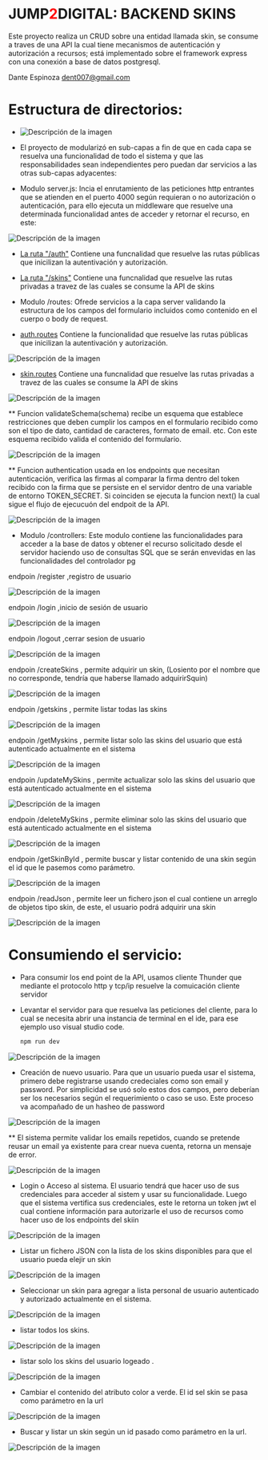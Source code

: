 # JUMP<span style="color:red">2</span>DIGITAL: BACKEND SKINS

Este proyecto realiza un CRUD sobre una entidad llamada skin, se consume a traves de una API la cual tiene mecanismos de autenticación y autorización a recursos; está implementado sobre el framework express con una conexión a base de datos postgresql.

Dante Espinoza dent007@gmail.com

# Estructura de directorios:

- ![Descripción de la imagen](./screenUtils/implementacion/scaffolding_img1.jpg "scaffolding del proyecto")

- El proyecto de modularizó en sub-capas a fin de que en cada capa se resuelva una funcionalidad de todo el sistema y que las responsabilidades sean independientes pero puedan dar servicios a las otras sub-capas adyacentes:

- Modulo server.js: Incia el enrutamiento de las peticiones http entrantes que se atienden en el puerto 4000 según requieran o no autorización o autenticación, para ello ejecuta un middleware que resuelve una determinada funcionalidad antes de acceder y retornar el recurso, en este:

![Descripción de la imagen](./screenUtils/implementacion/server-file.png "Contenido de server.js")

- <u>La ruta "/auth"</u> Contiene una funcnalidad que resuelve las rutas públicas que inicilizan la autentivación y autorización.
- <u>La ruta "/skins"</u> Contiene una funcnalidad que resuelve las rutas privadas a travez de las cuales se consume la API de skins

- Modulo /routes: Ofrede servicios a la capa server validando la estructura de los campos del formulario incluidos como contenido en el cuerpo o body de request.

- <u>auth.routes</u> Contiene la funcionalidad que resuelve las rutas públicas que inicilizan la autentivación y autorización.

![Descripción de la imagen](./screenUtils/implementacion/auth_routes.png "Contenido de fichero auth.routes.js")

- <u>skin.routes</u> Contiene una funcnalidad que resuelve las rutas privadas a travez de las cuales se consume la API de skins

![Descripción de la imagen](./screenUtils/implementacion/skin.routes.png "Contenido de fichero auth.routes.js")

\*\* Funcion validateSchema(schema) recibe un esquema que establece restricciones que deben cumplir los campos en el formulario recibido como son el tipo de dato, cantidad de caracteres, formato de email. etc. Con este esquema recibido valida el contenido del formulario.

![Descripción de la imagen](./screenUtils/implementacion/auth_schema.png "Contenido de fichero auth.routes.js")

\*\* Funcion authentication usada en los endpoints que necesitan autenticación, verifica las firmas al comparar la firma dentro del token recibido con la firma que se persiste en el servidor dentro de una variable de entorno TOKEN_SECRET. Si coinciden se ejecuta la funcion next() la cual sigue el flujo de ejecucuón del endpoit de la API.

![Descripción de la imagen](./screenUtils/implementacion/validateTOken.png "Contenido de fichero auth.routes.js")

- Modulo /controllers: Este modulo contiene las funcionalidades para acceder a la base de datos y obtener el recurso solicitado desde el servidor haciendo uso de consultas SQL que se serán envevidas en las funcionalidades del controlador pg

endpoin /register ,registro de usuario

![Descripción de la imagen](./screenUtils/implementacion/registro.png "Contenido de fichero auth.routes.js")

endpoin /login ,inicio de sesión de usuario

![Descripción de la imagen](./screenUtils/implementacion/login.png "Contenido de fichero auth.routes.js")

endpoin /logout ,cerrar sesion de usuario

![Descripción de la imagen](./screenUtils/implementacion/logout.png "Contenido de fichero auth.routes.js")

endpoin /createSkins , permite adquirir un skin, (Losiento por el nombre que no corresponde, tendría que haberse llamado adquirirSquin)

![Descripción de la imagen](./screenUtils/implementacion/adquirirSquin.png "Contenido de fichero auth.routes.js")

endpoin /getskins , permite listar todas las skins

![Descripción de la imagen](./screenUtils/implementacion/getSkins.png "Contenido de fichero auth.routes.js")

endpoin /getMyskins , permite listar solo las skins del usuario que está autenticado actualmente en el sistema

![Descripción de la imagen](./screenUtils/implementacion/getSkins.png "Contenido de fichero auth.routes.js")

endpoin /updateMySkins , permite actualizar solo las skins del usuario que está autenticado actualmente en el sistema

![Descripción de la imagen](./screenUtils/implementacion/updateMySkins.png "Contenido de fichero auth.routes.js")

endpoin /deleteMySkins , permite eliminar solo las skins del usuario que está autenticado actualmente en el sistema

![Descripción de la imagen](./screenUtils/implementacion/deleteMySkins.png "Contenido de fichero auth.routes.js")

endpoin /getSkinById , permite buscar y listar contenido de una skin según el id que le pasemos como parámetro.

![Descripción de la imagen](./screenUtils/implementacion/getSkinById.png "Contenido de fichero auth.routes.js")

endpoin /readJson , permite leer un fichero json el cual contiene un arreglo de objetos tipo skin, de este, el usuario podrá adquirir una skin

![Descripción de la imagen](./screenUtils/implementacion/readJson.png "Contenido de fichero auth.routes.js")

# Consumiendo el servicio:

- Para consumir los end point de la API, usamos cliente Thunder que mediante el protocolo http y tcp/ip resuelve la comuicación cliente servidor

- Levantar el servidor para que resuelva las peticiones del cliente, para lo cual se necesita abrir una instancia de terminal en el ide, para ese ejemplo uso visual studio code.

  ```js
  npm run dev
  ```

![Descripción de la imagen](./screenUtils/funcionalidad/applevantada-img4.jpg)

- Creación de nuevo usuario. Para que un usuario pueda usar el sistema, primero debe registrarse usando credeciales como son email y password. Por simplicidad se usó solo estos dos campos, pero deberían ser los necesarios según el requerimiento o caso se uso. Este proceso va acompañado de un hasheo de password

![Descripción de la imagen](./screenUtils/funcionalidad/creacionUser_img8.jpg)

\*\* El sistema permite validar los emails repetidos, cuando se pretende reusar un email ya existente para crear nueva cuenta, retorna un mensaje de error.

![Descripción de la imagen](./screenUtils/funcionalidad/email_repetido_img7.jpg)

- Login o Acceso al sistema. El usuario tendrá que hacer uso de sus credenciales para acceder al sistem y usar su funcionalidade. Luego que el sistema vertifica sus credenciales, este le retorna un token jwt el cual contiene información para autorizarle el uso de recursos como hacer uso de los endpoints del skiin

![Descripción de la imagen](./screenUtils/funcionalidad/login_img9.jpg)

- Listar un fichero JSON con la lista de los skins disponibles para que el usuario pueda elejir un skin

![Descripción de la imagen](./screenUtils/funcionalidad/leerjson.png)

- Seleccionar un skin para agregar a lista personal de usuario autenticado y autorizado actualmente en el sistema.

![Descripción de la imagen](./screenUtils/funcionalidad/miskin.png)

- listar todos los skins.

![Descripción de la imagen](./screenUtils/funcionalidad/listarSkins.png)

- listar solo los skins del usuario logeado .

![Descripción de la imagen](./screenUtils/funcionalidad/misSkins.png)

- Cambiar el contenido del atributo color a verde. El id sel skin se pasa como parámetro en la url

![Descripción de la imagen](./screenUtils/funcionalidad/update.png)

- Buscar y listar un skin según un id pasado como parámetro en la url.

![Descripción de la imagen](./screenUtils/funcionalidad/elskin.png)
